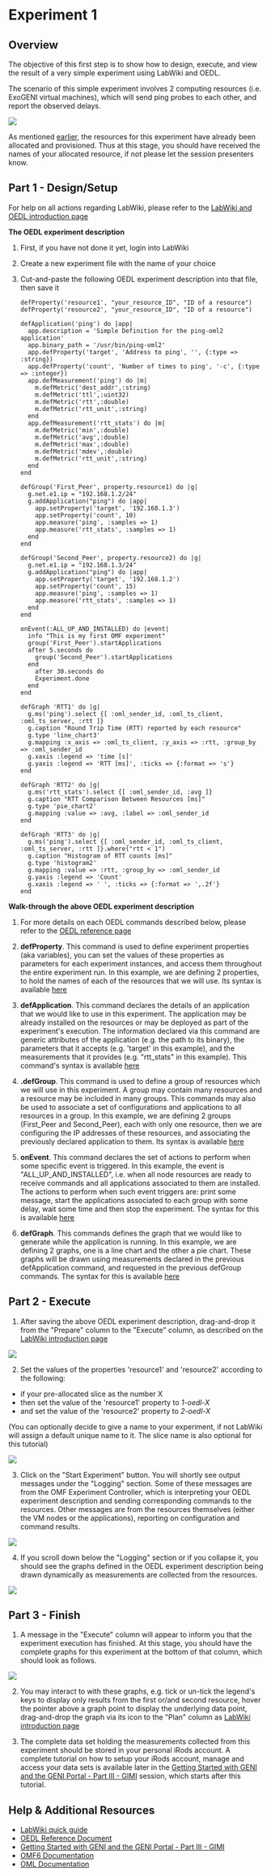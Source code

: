 # Experiment 1

## Overview

The objective of this first step is to show how to design, execute, and view the result of a very simple experiment using LabWiki and OEDL.

The scenario of this simple experiment involves 2 computing resources (i.e. ExoGENI virtual machines), which will send ping probes to each other, and report the observed delays.

<img src="https://raw.github.com/mytestbed/gec_demos_tutorial/master/part1/exp1_overview.png">

As mentioned [earlier](http://groups.geni.net/geni/wiki/GEC18Agenda/LabWikiAndOEDL#Pre-Requisites), the resources for this experiment have already been allocated and provisioned. Thus at this stage, you should have received the names of your allocated resource, if not please let the session presenters know. 

## Part 1 - Design/Setup 

For help on all actions regarding LabWiki, please refer to the [LabWiki and OEDL introduction page](http://groups.geni.net/geni/wiki/GEC18Agenda/LabWikiAndOEDL/Introduction)

**The OEDL experiment description**

1. First, if you have not done it yet, login into LabWiki
2. Create a new experiment file with the name of your choice
3. Cut-and-paste the following OEDL experiment description into that file, then save it

       defProperty('resource1', "your_resource_ID", "ID of a resource")
       defProperty('resource2', "your_resource_ID", "ID of a resource")

       defApplication('ping') do |app|
         app.description = 'Simple Definition for the ping-oml2 application'
         app.binary_path = '/usr/bin/ping-oml2'
         app.defProperty('target', 'Address to ping', '', {:type => :string})
         app.defProperty('count', 'Number of times to ping', '-c', {:type => :integer})
         app.defMeasurement('ping') do |m|
           m.defMetric('dest_addr',:string)
           m.defMetric('ttl',:uint32)
           m.defMetric('rtt',:double)
           m.defMetric('rtt_unit',:string)
         end
         app.defMeasurement('rtt_stats') do |m|
           m.defMetric('min',:double)
           m.defMetric('avg',:double)
           m.defMetric('max',:double)
           m.defMetric('mdev',:double)
           m.defMetric('rtt_unit',:string)
         end
       end

       defGroup('First_Peer', property.resource1) do |g|
         g.net.e1.ip = "192.168.1.2/24"
         g.addApplication("ping") do |app|
           app.setProperty('target', '192.168.1.3')
           app.setProperty('count', 10)
           app.measure('ping', :samples => 1)
           app.measure('rtt_stats', :samples => 1)
         end
       end
         
       defGroup('Second_Peer', property.resource2) do |g|
         g.net.e1.ip = "192.168.1.3/24"
         g.addApplication("ping") do |app|
           app.setProperty('target', '192.168.1.2')
           app.setProperty('count', 15)
           app.measure('ping', :samples => 1)
           app.measure('rtt_stats', :samples => 1)
         end
       end

       onEvent(:ALL_UP_AND_INSTALLED) do |event|
         info "This is my first OMF experiment"
         group('First_Peer').startApplications
         after 5.seconds do
           group('Second_Peer').startApplications
         end
           after 30.seconds do
           Experiment.done
         end
       end

       defGraph 'RTT1' do |g|
         g.ms('ping').select {[ :oml_sender_id, :oml_ts_client, :oml_ts_server, :rtt ]}
         g.caption "Round Trip Time (RTT) reported by each resource"
         g.type 'line_chart3'
         g.mapping :x_axis => :oml_ts_client, :y_axis => :rtt, :group_by => :oml_sender_id
         g.xaxis :legend => 'time [s]'
         g.yaxis :legend => 'RTT [ms]', :ticks => {:format => 's'}
       end

       defGraph 'RTT2' do |g|
         g.ms('rtt_stats').select {[ :oml_sender_id, :avg ]}
         g.caption "RTT Comparison Between Resources [ms]"
         g.type 'pie_chart2'
         g.mapping :value => :avg, :label => :oml_sender_id
       end

       defGraph 'RTT3' do |g|
         g.ms('ping').select {[ :oml_sender_id, :oml_ts_client, :oml_ts_server, :rtt ]}.where("rtt < 1")
         g.caption "Histogram of RTT counts [ms]"
         g.type 'histogram2'
         g.mapping :value => :rtt, :group_by => :oml_sender_id
         g.yaxis :legend => 'Count'
         g.xaxis :legend => ' ', :ticks => {:format => ',.2f'}
       end


**Walk-through the above OEDL experiment description**

1. For more details on each OEDL commands described below, please refer to the [OEDL reference page](http://mytestbed.net/projects/omf6/wiki/OEDLOMF6)

2. **defProperty**. This command is used to define experiment properties (aka variables), you can set the values of these properties as parameters for each experiment instances, and access them throughout the entire experiment run. In this example, we are defining 2 properties, to hold the names of each of the resources that we will use. Its syntax is available [here](http://mytestbed.net/projects/omf6/wiki/OEDLOMF6#defProperty-38-property)

3. **defApplication**. This command declares the details of an application that we would like to use in this experiment. The application may be already installed on the resources or may be deployed as part of the experiment's execution. The information declared via this command are generic attributes of the application (e.g. the path to its binary), the parameters that it accepts (e.g. 'target' in this example), and the measurements that it provides (e.g. "rtt_stats" in this example). This command's syntax is available [here](http://mytestbed.net/projects/omf6/wiki/OEDLOMF6#defApplication)

4. **.defGroup**. This command is used to define a group of resources which we will use in this experiment. A group may contain many resources and a resource may be included in many groups. This commands may also be used to associate a set of configurations and applications to all resources in a group. In this example, we are defining 2 groups (First_Peer and Second_Peer), each with only one resource, then we are configuring the IP addresses of these resources, and associating the previously declared application to them. Its syntax is available [here](http://mytestbed.net/projects/omf6/wiki/OEDLOMF6#defGroup)

5. **onEvent**. This command declares the set of actions to perform when some specific event is triggered. In this example, the event is "ALL_UP_AND_INSTALLED", i.e. when all node resources are ready to receive commands and all applications associated to them are installed. The actions to perform when such event triggers are: print some message, start the applications associated to each group with some delay, wait some time and then stop the experiment. The syntax for this is available [here](http://mytestbed.net/projects/omf6/wiki/OEDLOMF6#onEvent.)
6. **defGraph**. This commands defines the graph that we would like to generate while the application is running. In this example, we are defining 2 graphs, one is a line chart and the other a pie chart. These graphs will be drawn using measurements declared in the previous defApplication command, and requested in the previous defGroup commands. The syntax for this is available [here](http://mytestbed.net/projects/omf6/wiki/OEDLOMF6#defGraph)


## Part 2 - Execute

1. After saving the above OEDL experiment description, drag-and-drop it from the "Prepare" column to the "Execute" column, as described on the [LabWiki introduction page]([http://groups.geni.net/geni/wiki/GEC18Agenda/LabWikiAndOEDL/Introduction#Execute)

<img src="https://raw.github.com/mytestbed/gec_demos_tutorial/master/part1/labwiki_exp1_1.png">

2. Set the values of the properties 'resource1' and 'resource2' according to the following:
  * if your pre-allocated slice as the number X
  * then set the value of the 'resource1' property to *1-oedl-X*
  * and set the value of the 'resource2' property to *2-oedl-X*

(You can optionally decide to give a name to your experiment, if not LabWiki will assign a default unique name to it. The slice name is also optional for this tutorial)

<img src="https://raw.github.com/mytestbed/gec_demos_tutorial/master/part1/labwiki_exp1_2.png">

3. Click on the "Start Experiment" button. You will shortly see output messages under the "Logging" section. Some of these messages are from the OMF Experiment Controller, which is interpreting your OEDL experiment description and sending corresponding commands to the resources. Other messages are from the resources themselves (either the VM nodes or the applications), reporting on configuration and command results.

<img src="https://raw.github.com/mytestbed/gec_demos_tutorial/master/part1/labwiki_exp1_3.png">

4. If you scroll down below the "Logging" section or if you collapse it, you should see the graphs defined in the OEDL experiment description being drawn dynamically as measurements are collected from the resources.

<img src="https://raw.github.com/mytestbed/gec_demos_tutorial/master/part1/labwiki_exp1_4.png">


## Part 3 - Finish

1. A message in the "Execute" column will appear to inform you that the experiment execution has finished. At this stage, you should have the complete graphs for this experiment at the bottom of that column, which should look as follows.

<img src="https://raw.github.com/mytestbed/gec_demos_tutorial/master/part1/labwiki_exp1_5.png">

2. You may interact to with these graphs, e.g. tick or un-tick the legend's keys to display only results from the first or/and second resource, hover the pointer above a graph point to display the underlying data point, drag-and-drop the graph via its icon to the "Plan" column as [LabWiki introduction page](http://groups.geni.net/geni/wiki/GEC18Agenda/LabWikiAndOEDL/Introduction#Execute)

3. The complete data set holding the measurements collected from this experiment should be stored in your personal iRods account. A complete tutorial on how to setup your iRods account, manage and access your data sets is available later in the [Getting Started with GENI and the GENI Portal - Part III - GIMI](http://groups.geni.net/geni/wiki/GEC18Agenda/GettingStartedWithGENI_III_GIMI) session, which starts after this tutorial.


## Help & Additional Resources

 * [LabWiki quick guide](http://groups.geni.net/geni/wiki/GEC18Agenda/LabWikiAndOEDL/Introduction)
 * [OEDL Reference Document](http://mytestbed.net/projects/omf6/wiki/OEDLOMF6)
 * [Getting Started with GENI and the GENI Portal - Part III - GIMI](http://groups.geni.net/geni/wiki/GEC18Agenda/GettingStartedWithGENI_III_GIMI)
 * [OMF6 Documentation](http://mytestbed.net/projects/omf6/wiki/Wiki)
 * [OML Documentation](http://oml.mytestbed.net/projects/oml/wiki)
